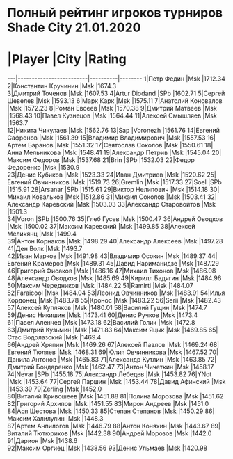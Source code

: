 Полный рейтинг игроков турниров Shade City 21.01.2020
=====================================================
 # |Player                   |City      |Rating  
---|-------------------------|----------|--------
  1|Петр Федин               |Msk       |1712.34 
  2|Константин Кручинин      |Msk       |1674.3  
  3|Дмитрий Точенов          |Msk       |1607.53 
  4|Artur Diodand            |SPb       |1602.71 
  5|Сергей Шевелев           |Msk       |1593.13 
  6|Марк Карк                |Msk       |1575.11 
  7|Анатолий Коновалов       |Msk       |1572.23 
  8|Роман Евсеев             |Msk       |1570.38 
  9|Дмитрий Матвеев          |Msk       |1568.43 
 10|Павел Кузнецов           |Msk       |1564.44 
 11|Алексей Смышляев         |Msk       |1563.7  
 12|Никита Чикулаев          |Msk       |1562.76 
 13|Sap                      |Voronezh  |1561.76 
 14|Евгений Сафронов         |Msk       |1561.39 
 15|Владимир Владимирович    |Msk       |1557.53 
 16|Артем Баранов            |Msk       |1551.32 
 17|Святослав Соколов        |Msk       |1550.61 
 18|Анна Мельникова          |Msk       |1548.41 
 19|Александр Петрив         |Msk       |1545.04 
 20|Максим Федоров           |Msk       |1537.68 
 21|Brin                     |SPb       |1532.03 
 22|Федор Федоренко          |Msk       |1530.9  
 23|Денис Кубиков            |Msk       |1523.33 
 24|Иван Дмитриев            |Msk       |1520.62 
 25|Евгений Овчинников       |Msk       |1519.73 
 26|Gremlin                  |Msk       |1517.33 
 27|Soel                     |SPb       |1515.91 
 28|Arsanar                  |SPb       |1515.61 
 29|Виктор Нелипович         |Msk       |1514.18 
 30|Михаил Ковальков         |Msk       |1512.86 
 31|Михаил Соколов           |Msk       |1503.41 
 32|Александр Каревский      |Msk       |1503.03 
 33|Александр Старовойтов    |Msk       |1501.3  
 34|Voron                    |SPb       |1500.76 
 35|Глеб Гусев               |Msk       |1500.47 
 36|Андрей Оводков           |Msk       |1500.02 
 37|Максим Каревский         |Msk       |1499.85 
 38|Алексей Меликянц         |Msk       |1499.4  
 39|Антон Корнаков           |Msk       |1498.29 
 40|Александр Алексеев       |Msk       |1497.28 
 41|Ден Волк                 |Msk       |1493.7  
 42|Иван Марков              |Msk       |1491.98 
 43|Владимир Осокин          |Msk       |1489.37 
 44|Евгений Крамеров         |Msk       |1489.31 
 45|Давид Нариманидзе        |Msk       |1487.29 
 46|Григорий Фисаков         |Msk       |1486.16 
 47|Михаил Тихонов           |Msk       |1486.08 
 48|Александр Оводков        |Msk       |1485.69 
 49|Кирилл Бадягин           |Msk       |1484.96 
 50|Максим Чередников        |Msk       |1484.22 
 51|Ramirti                  |Msk       |1484.07 
 52|Faraicool                |Msk       |1484.04 
 53|Леонид Овчинников        |Msk       |1483.91 
 54|Илья Кордонец            |Msk       |1483.78 
 55|Кронос                   |Msk       |1483.22 
 56|Serii                    |Msk       |1482.43 
 57|Алексей Купляков         |Msk       |1480.01 
 58|Василий Гущин            |Msk       |1474.7  
 59|Денис Никишин            |Msk       |1473.41 
 60|Денис Ручков             |Msk       |1473.4  
 61|Павел Аленчев            |Msk       |1473.18 
 62|Василий Голик            |Msk       |1472.8  
 63|Дмитрий Кузьмин          |Msk       |1471.83 
 64|Максим Яцык              |Msk       |1469.85 
 65|Стас Водолазский         |Msk       |1469.4  
 66|Андрей Хряпин            |Msk       |1469.26 
 67|Алексей Павлов           |Msk       |1469.24 
 68|Евгений Тюляев           |Msk       |1468.31 
 69|Юлия Овчинникова         |Msk       |1467.52 
 70|Данила Антонов           |Msk       |1465.83 
 71|Александр Кутлин         |Msk       |1463.85 
 72|Дмитрий Бондаренко       |Msk       |1462.47 
 73|Антон Чичеткин           |Msk       |1458.17 
 74|Nevar                    |SPb       |1455.18 
 75|Александр Лебедев        |Msk       |1453.82 
 76|YNot                     |Msk       |1453.64 
 77|Сергей Паршин            |Msk       |1453.44 
 78|Давид Афинский           |Msk       |1453.39 
 79|Zerling                  |Msk       |1452.0  
 80|Виталий Кривошеев        |Msk       |1451.88 
 81|Полина Морозова          |Msk       |1451.62 
 82|Григорий Архипов         |Msk       |1451.55 
 83|Мирон Андреев            |Msk       |1451.0  
 84|Ася Шестова              |Msk       |1450.33 
 85|Степан Степанов          |Msk       |1450.29 
 86|Максим Халилулин         |Msk       |1448.3  
 87|Артем Анпилогов          |Msk       |1446.79 
 88|Антон Коняхин            |Msk       |1443.67 
 89|Виталий Тютюриков        |Msk       |1442.38 
 90|Андрей Морозов           |Msk       |1442.0  
 91|Дарион                   |Msk       |1438.6  
 92|Максим Оргиец            |Msk       |1438.56 
 93|Денис Ульмаев            |Msk       |1420.98 

